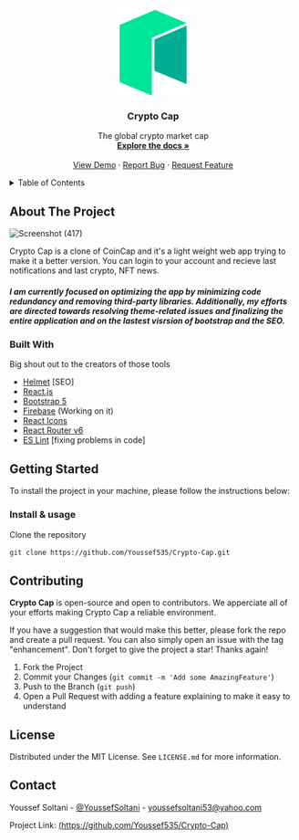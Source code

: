 <div id="top"></div>

<!-- PROJECT LOGO -->
<br />
<div align="center">

  <a href="https://github.com/Youssef535/Crypto-Cap">
    <img src="https://github.com/Youssef535/Crypto-Cap/blob/master/src/assets/images/logo.jpg" alt="Logo" width="130" height="150">
  </a>

  <h3 align="center">Crypto Cap</h3>

  <p align="center">
    The global crypto market cap
    <br />
    <a href="https://github.com/Youssef535/Crypto-Cap"><strong>Explore the docs »</strong></a>
    <br />
    <br />
    <a href="">View Demo</a>
    ·
    <a href='https://github.com/Youssef535/Crypto-Cap/issues'>Report Bug</a>
    ·
    <a href="https://github.com/Youssef535/Crypto-Cap/pulls">Request Feature</a>
  </p>
</div>

<!-- TABLE OF CONTENTS -->
<details>
  <summary>Table of Contents</summary>
  <ol>
    <li>
      <a href="#about-the-project">About The Project</a>
      <ul>
        <li><a href="#built-with">Built With</a></li>
      </ul>
    </li>
    <li>
      <a href="#structure">Structure</a>
    </li>
    <li>
      <a href="#getting-started">Getting Started</a>
      <ul>
        <li><a href="#installation">Installation & usage</a></li>
      </ul>
    </li>
    <li><a href="#contributing">Contributing</a></li>
    <li><a href="#license">License</a></li>
    <li><a href="#contact">Contact</a></li>
  </ol>
</details>

<!-- ABOUT THE PROJECT -->

## About The Project

![Screenshot (417)](https://user-images.githubusercontent.com/82522735/202430917-29623ee3-dcb3-48f4-acb3-24f2614e0eea.png)

Crypto Cap is a clone of CoinCap and it's a light weight web app trying to make it a better version.
You can login to your account and recieve last notifications and last crypto, NFT news. </br>
 ##### I am currently focused on optimizing the app by minimizing code redundancy and removing third-party libraries. Additionally, my efforts are directed towards resolving theme-related issues and finalizing the entire application and on the lastest visrsion of bootstrap and the SEO.
### Built With

Big shout out to the creators of those tools

- [Helmet](https://www.npmjs.com/package/react-helmet) [SEO]
- [React.js](https://reactjs.org/)
- [Bootstrap 5](https://react-bootstrap.netlify.app/)
- [Firebase](https://firebase.google.com) (Working on it)
- [React Icons](https://react-icons.github.io/)
- [React Router v6](https://reactrouter.com/)
- [ES Lint](https://eslint.org/) [fixing problems in code]

<!-- GETTING STARTED -->

## Getting Started

To install the project in your machine, please follow the instructions below:

### Install & usage

Clone the repository

```sh
git clone https://github.com/Youssef535/Crypto-Cap.git
```

<!-- CONTRIBUTING -->

## Contributing

**Crypto Cap** is open-source and open to contributors. We apperciate all of your efforts making Crypto Cap a reliable environment.

If you have a suggestion that would make this better, please fork the repo and create a pull request. You can also simply open an issue with the tag "enhancement".
Don't forget to give the project a star! Thanks again!

1. Fork the Project
2. Commit your Changes (`git commit -m 'Add some AmazingFeature'`)
3. Push to the Branch (`git push`)
4. Open a Pull Request with adding a feature explaining to make it easy to understand

<!-- LICENSE -->

## License

Distributed under the MIT License. See `LICENSE.md` for more information.

<!-- CONTACT -->

## Contact

Youssef Soltani - [@YoussefSoltani](https://twitter.com/Youssef60459694) - youssefsoltani53@yahoo.com

Project Link: [(https://github.com/Youssef535/Crypto-Cap)](https://github.com/Youssef535/Crypto-Cap)

